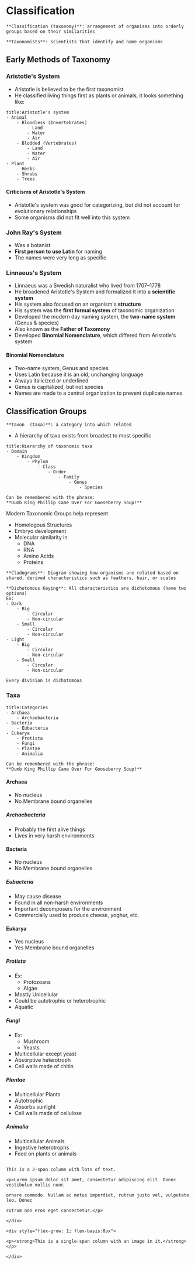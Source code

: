 # Classification
```ad-def
**Classification (taxonomy)**: arrangement of organisms into orderly groups based on their similarities

**Taxonomists**: scientists that identify and name organisms
```

## Early Methods of Taxonomy
### Aristotle's System
- Aristotle is believed to be the first taxonomist
- He classified living things first as plants or animals, it looks something like:

```ad-info
title:Aristotle's system
- Animal
	- Bloodless (Invertebrates)
		- Land
		- Water
		- Air
	- Blodded (Vertebrates)
		- Land
		- Water
		- Air
- Plant
	- Herbs
	- Shrubs
	- Trees
```

#### Criticisms of Aristotle's System
- Aristotle's system was good for categorizing, but did not account for evolutionary relationships
- Some organisms did not fit well into this system

### John Ray's System
- Was a botanist
- **First person to use Latin** for naming
- The names were very long as specific

### Linnaeus's System
- Linnaeus was a Swedish naturalist who lived from 1707–1778
- He broadened Aristotle's System and formalized it into a **scientific system**
- His system also focused on an organism's **structure**
- His system was the **first formal system** of taxonomic organization
- Developed the modern day naming system, the **two-name system** (Genus & species)
- Also known as the **Father of Taxomony**
- Developed **Binomial Nomenclature**, which differed from Aristotle's system

#### Binomial Nomenclature
- Two-name system, Genus and species
- Uses Latin because it is an old, unchanging language
- Always italicized or underlined
- Genus is capitalized, but not species
- Names are made to a central organization to prevent duplicate names

## Classification Groups
```ad-def
**Taxon  (taxa)**: a category into which related
```
- A hierarchy of taxa exists from broadest to most specific
```ad-info
title:Hierarchy of taxonomic taxa
- Domain
	- Kingdom
		- Phylum
			- Class
				- Order
					- Family
						- Genus
							- Species

Can be remembered with the phrase:
**Dumb King Phillip Came Over For Gooseberry Soup!**
```

Modern Taxonomic Groups help represent
- Homologous Structures
- Embryo development
- Molecular similarity in 
	- DNA
	- RNA
	- Amino Acids
	- Proteins

```ad-def
**Cladograms**: Diagram showing how organisms are related based on shared, derived characteristics such as feathers, hair, or scales

**Dichotomous Keying**: All characteristics are dichotomous (have two options)
Ex:
- Dark
	- Big
		- Circular
		- Non-circular
	- Small
		- Circular
		- Non-circular
- Light
	- Big
		- Circular
		- Non-circular
	- Small
		- Circular
		- Non-circular

Every division is dichotomous
```

### Taxa
```ad-info
title:Categories
- Archaea
	- Archaebacteria
- Bacteria
	- Eubacteria
- Eukarya
	- Protista
	- Fungi
	- Plantae
	- Animalia

Can be remembered with the phrase:
**Dumb King Phillip Came Over For Gooseberry Soup!**
```
#### Archaea
- No nucleus
- No Membrane bound organelles

##### Archaebacteria
- Probably the first alive things
- Lives in very harsh environments

#### Bacteria
- No nucleus
- No Membrane bound organelles

##### Eubacteria
- May cause disease
- Found in all non-harsh environments
- Important decomposers for the environment
- Commercially used to produce cheese, yoghur, etc.

#### Eukarya
- Yes nucleus
- Yes Membrane bound organelles

##### Protista
- Ex:
	- Protozoans
	- Algae
- Mostly Unicellular
- Could be autotrophic or heterotrophic
- Aquatic

##### Fungi
- Ex:
	- Mushroom
	- Yeasts
- Multicellular except yeast
- Absorptive heterotroph
- Cell walls made of chitin

##### Plantae
- Multicellular Plants
- Autotrophic
- Absorbs sunlight
- Cell walls made of cellulose

##### Animalia
- Multicellular Animals
- Ingestive heterotrophs
- Feed on plants or animals

<section class="row" style="display: flex">
	<div style="flex-grow: 2; flex-basis:0px">
	
	This is a 2-span column with lots of text.
	
	<p>Lorem ipsum dolor sit amet, consectetur adipiscing elit. Donec vestibulum mollis nunc
	
	ornare commodo. Nullam ac metus imperdiet, rutrum justo vel, vulputate leo. Donec
	
	rutrum non eros eget consectetur.</p>
	
	</div>
	
	<div style="flex-grow: 1; flex-basis:0px">
	
	<p><strong>This is a single-span column with an image in it.</strong></p>
	
	</div>
</section>